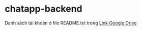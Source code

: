 # chatapp-backend
Danh sách tài khoản ở file README.txt trong 
[Link Google Drive](https://drive.google.com/drive/folders/1fs5fIKebpnvjK-cW03F9EnLBG4LxQN8P)
